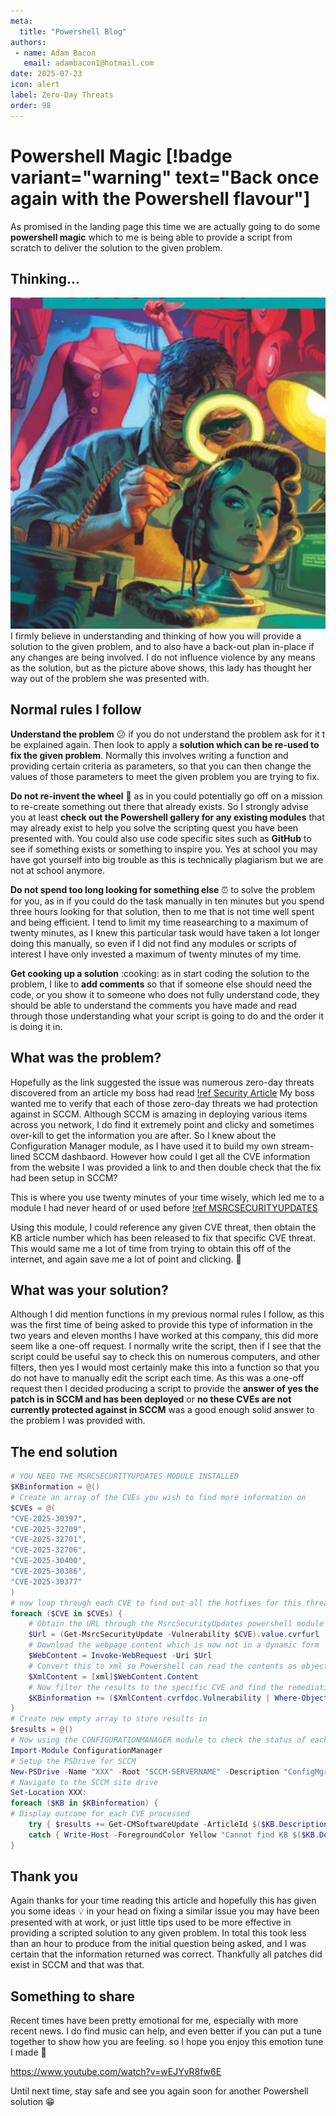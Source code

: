 ```yaml
---
meta:
  title: "Powershell Blog"
authors: 
 - name: Adam Bacon
   email: adambacon1@hotmail.com
date: 2025-07-23
icon: alert
label: Zero-Day Threats
order: 98
---
```

# Powershell Magic [!badge variant="warning" text="Back once again with the Powershell flavour"]

As promised in the landing page this time we are actually going to do some **powershell magic** which to me is being able to provide a script from scratch to deliver the solution to the given problem.

## Thinking...
![](/images/thinking.PNG)
I firmly believe in understanding and thinking of how you will provide a solution to the given problem, and to also have a back-out plan in-place if any changes are being involved. I do not influence violence by any means as the solution, but as the picture above shows, this lady has thought her way out of the problem she was presented with.

## Normal rules I follow
**Understand the problem** :confused: if you do not understand the problem ask for it t be explained again. Then look to apply a **solution which can be re-used to fix the given problem**. Normally this involves writing a function and providing certain criteria as parameters, so that you can then change the values of those parameters to meet the given problem you are trying to fix.

**Do not re-invent the wheel** :ferris_wheel: as in you could potentially go off on a mission to re-create something out there that already exists. So I strongly advise you at least **check out the Powershell gallery for any existing modules** that may already exist to help you solve the scripting quest you have been presented with.  You could also use code specific sites such as **GitHub** to see if something exists or something to inspire you. Yes at school you may have got yourself into big trouble as this is technically plagiarism but we are not at school anymore. 

**Do not spend too long looking for something else** :alarm_clock: to solve the problem for you, as in if you could do the task manually in ten minutes but you spend three hours looking for that solution, then to me that is not time well spent and being efficient. I tend to limit my time reasearching to a maximum of twenty minutes, as I knew this particular task would have taken a lot longer doing this manually, so even if I did not find any modules or scripts of interest I have only invested a maximum of twenty minutes of my time. 

**Get cooking up a solution** :cooking: as in start coding the solution to the problem, I like to **add comments** so that if someone else should need the code, or you show it to someone who does not fully understand code, they should be able to understand the comments you have made and read through those understanding what your script is going to do and the order it is doing it in.

## What was the problem? 
Hopefully as the link suggested the issue was numerous zero-day threats discovered from an article my boss had read
[!ref Security Article](https://www.forbes.com/sites/daveywinder/2025/05/15/microsoft-confirms-windows-is-under-attack---you-must-act-now/)
My boss wanted me to verify that each of those zero-day threats we had protection against in SCCM. Although SCCM is amazing in deploying various items across you network, I do find it extremely point and clicky and sometimes over-kill to get the information you are after. So I knew about the Configuration Manager module, as I have used it to build my own stream-lined SCCM dashbaord.  However how could I get all the CVE information from the website I was provided a link to and then double check that the fix had been setup in SCCM?

This is where you use twenty minutes of your time wisely, which led me to a module I had never heard of or used before [!ref MSRCSECURITYUPDATES](https://www.powershellgallery.com/packages/MsrcSecurityUpdates/1.9.5)

Using this module, I could reference any given CVE threat, then obtain the KB article number which has been released to fix that specific CVE threat. This would same me a lot of time from trying to obtain this off of the internet, and again save me a lot of point and clicking. :mouse2:

## What was your solution?

Although I did mention functions in my previous normal rules I follow, as this was the first time of being asked to provide this type of information in the two years and eleven months I have worked at this company, this did more seem like a one-off request. I normally write the script, then if I see that the script could be useful say to check this on numerous computers, and other filters, then yes I would most certainly make this into a function so that you do not have to manually edit the script each time. As this was a one-off request then I decided producing a script to provide the **answer of yes the patch is in SCCM and has been deployed** or **no these CVEs are not currently protected against in SCCM** was a good enough solid answer to the problem I was provided with. 

## The end solution

```ps1 #
# YOU NEED THE MSRCSECURITYUPDATES MODULE INSTALLED
$KBinformation = @()
# Create an array of the CVEs you wish to find more information on
$CVEs = @(
"CVE-2025-30397",
"CVE-2025-32709",
"CVE-2025-32701",
"CVE-2025-32706",
"CVE-2025-30400",
"CVE-2025-30386",
"CVE-2025-30377"
)
# now loop through each CVE to find out all the hotfixes for this threat
foreach ($CVE in $CVEs) {
    # Obtain the URL through the MsrcSecurityUpdates powershell module 
    $Url = (Get-MsrcSecurityUpdate -Vulnerability $CVE).value.cvrfurl
    # Download the webpage content which is now not in a dynamic form
    $WebContent = Invoke-WebRequest -Uri $Url
    # Convert this to xml so Powershell can read the contents as objects
    $XmlContent = [xml]$WebContent.Content
    # Now filter the results to the specific CVE and find the remediations for this CVE
    $KBinformation += ($XmlContent.cvrfdoc.Vulnerability | Where-Object CVE -EQ $CVE).Remediations.Remediation | Where-Object { $_.Description -ne $null -and $_.Description -match "^[0-9]" } | Select-Object -Unique description | Select-Object @{N = "CVE"; E = { $CVE } }, Description
}
# Create new empty array to store results in 
$results = @()
# Now using the CONFIGURATIONMANAGER module to check the status of each of these KB fixes in SCCM
Import-Module ConfigurationManager
# Setup the PSDrive for SCCM
New-PSDrive -Name "XXX" -Root "SCCM-SERVERNAME" -Description "ConfigMgr" -PSProvider CMSite
# Navigate to the SCCM site drive
Set-Location XXX:
foreach ($KB in $KBinformation) {
# Display outcome for each CVE processed
    try { $results += Get-CMSoftwareUpdate -ArticleId $($KB.Description) -fast -ErrorAction Stop | Select-Object @{N = "CVE"; E = { $($KB.CVE) } }, DateCreated, IsEnabled, IsDeployed, NumMissing, NumPresent, ArticleID, LocalizedDisplayName, LocalizedDescription, Severity }
    catch { Write-Host -ForegroundColor Yellow "Cannot find KB $($KB.Description) in SCCM" }
}
```

## Thank you
Again thanks for your time reading this article and hopefully this has given you some ideas :bulb: in your head on fixing a similar issue you may have been presented with at work, or just little tips used to be more effective in providing a scripted solution to any given problem. In total this took less than an hour to produce from the initial question being asked, and I was certain that the information returned was correct. Thankfully all patches did exist in SCCM and that was that. 

## Something to share
Recent times have been pretty emotional for me, especially with more recent news. I do find music can help, and even better if you can put a tune together to show how you are feeling. so I hope you enjoy this emotion tune I made :musical_note:

https://www.youtube.com/watch?v=wEJYvR8fw6E

Until next time, stay safe and see you again soon for another Powershell solution :grin: